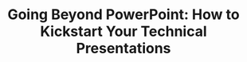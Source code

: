 ---
title: "Going Beyond PowerPoint: How to Kickstart Your Technical Presentations"
shortDescription: ""
description: "Effective communication is a critical part of any developer’s career, and that includes delivering compelling presentations. Are you ready to take your technical presentations to the next level? This introductory talk is perfect for anyone looking to create more engaging and effective presentations without relying solely on PowerPoint. Discover easy-to-use tools and practical techniques that make your message clear and captivating. Learn how to incorporate interactive visuals, live demos, and storytelling elements to connect with your audience. Whether you’re presenting at a conference, meeting, or workshop, this session will equip you with the basics to confidently deliver presentations that leave a lasting impression."
events:
- title: Full Stack Manitoba
  date: September 25, 2024
  location: Winnipeg, MB, Canada
  url: http://meetup.com
  files:
    - https://google.com/
tags:
- full-stack-manitoba
- javascript
- markdown
- marp
- presentations
---